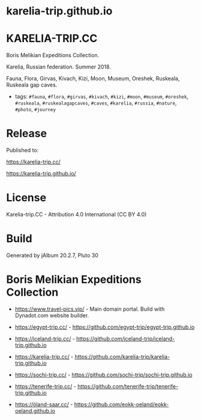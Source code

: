 # karelia-trip.github.io

# KARELIA-TRIP.CC

Boris Melikian Expeditions Collection.

Karelia, Russian federation. Summer 2018.

Fauna, Flora, Girvas, Kivach, Kizi, Moon, Museum, Oreshek, Ruskeala, Ruskeala gap caves.

* tags: `#fauna`, `#flora`, `#girvas`, `#kivach`, `#kizi`, `#moon`, `#museum`, `#oreshek`, `#ruskeala`, `#ruskealagapcaves`, `#caves`, `#karelia`, `#russia`, `#nature`, `#photo`, `#journey`

# Release

Published to:

https://karelia-trip.cc/

https://karelia-trip.github.io/


# License

Karelia-trip.CC - Attribution 4.0 International (CC BY 4.0)

# Build

Generated by jAlbum 20.2.7, Pluto 30

# Boris Melikian Expeditions Collection

* https://www.travel-pics.vip/ - Main domain portal. Build with Dynadot.com website builder.

* https://egypt-trip.cc/ - https://github.com/egypt-trip/egypt-trip.github.io
* https://iceland-trip.cc/ - https://github.com/iceland-trip/iceland-trip.github.io
* https://karelia-trip.cc/ - https://github.com/karelia-trip/karelia-trip.github.io
* https://sochi-trip.cc/ - https://github.com/sochi-trip/sochi-trip.github.io
* https://tenerife-trip.cc/ - https://github.com/tenerife-trip/tenerife-trip.github.io
* https://öland-saar.cc/ - https://github.com/eokk-oeland/eokk-oeland.github.io
